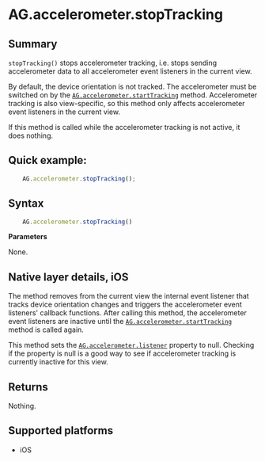 # AG.accelerometer.stopTracking

## Summary

`stopTracking()` stops accelerometer tracking, i.e. stops sending accelerometer data to all accelerometer event listeners in the current view.

By default, the device orientation is not tracked. The accelerometer must be switched on by the [`AG.accelerometer.startTracking`](startTracking.md) method. Accelerometer tracking is also view-specific, so this method only affects accelerometer event listeners in the current view.

If this method is called while the accelerometer tracking is not active, it does nothing.

## Quick example:

```javascript
	AG.accelerometer.stopTracking();
```

## Syntax

```javascript
	AG.accelerometer.stopTracking()
```

**Parameters**

None.

## Native layer details, iOS

The method removes from the current view the internal event listener that tracks device orientation changes and triggers the accelerometer event listeners' callback functions. After calling this method, the accelerometer event listeners are inactive until the [`AG.accelerometer.startTracking`](startTracking.md) method is called again.

This method sets the [`AG.accelerometer.listener`](listener.md) property to null. Checking if the property is null is a good way to see if accelerometer tracking is currently inactive for this view.

## Returns 

Nothing.

## Supported platforms
* iOS